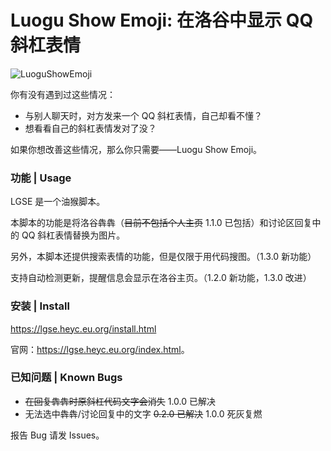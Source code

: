 # Luogu Show Emoji: 在洛谷中显示 QQ 斜杠表情

![LuoguShowEmoji](https://socialify.git.ci/hyc-official/LuoguShowEmoji/image?description=1&descriptionEditable=Show%20QQ%20Emoji%20in%20Luogu.&font=Inter&forks=1&issues=1&name=1&owner=1&pattern=Plus&pulls=1&stargazers=1&theme=Light)

你有没有遇到过这些情况：

- 与别人聊天时，对方发来一个 QQ 斜杠表情，自己却看不懂？
- 想看看自己的斜杠表情发对了没？

如果你想改善这些情况，那么你只需要——Luogu Show Emoji。

### 功能 | Usage

LGSE 是一个油猴脚本。

本脚本的功能是将洛谷犇犇（~~目前不包括个人主页~~ 1.1.0 已包括）和讨论区回复中的 QQ 斜杠表情替换为图片。

另外，本脚本还提供搜索表情的功能，但是仅限于用代码搜图。（1.3.0 新功能）

支持自动检测更新，提醒信息会显示在洛谷主页。（1.2.0 新功能，1.3.0 改进）

### 安装 | Install

<https://lgse.heyc.eu.org/install.html>

官网：<https://lgse.heyc.eu.org/index.html>。

### 已知问题 | Known Bugs

- ~~在回复犇犇时原斜杠代码文字会消失~~ 1.0.0 已解决
- 无法选中犇犇/讨论回复中的文字 ~~0.2.0 已解决~~ 1.0.0 死灰复燃

报告 Bug 请发 Issues。